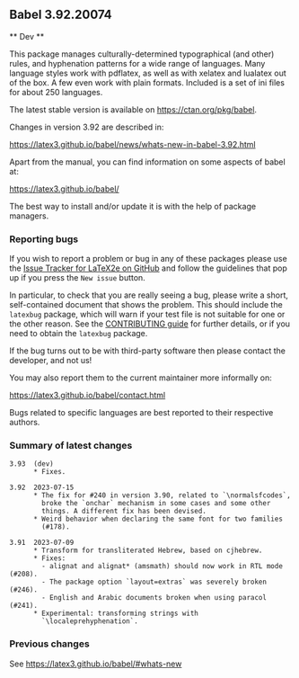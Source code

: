 ## Babel 3.92.20074

** Dev **

This package manages culturally-determined typographical (and other)
rules, and hyphenation patterns for a wide range of languages. Many
language styles work with pdflatex, as well as with xelatex and
lualatex out of the box. A few even work with plain formats. Included
is a set of ini files for about 250 languages.

The latest stable version is available on <https://ctan.org/pkg/babel>.

Changes in version 3.92 are described in:

https://latex3.github.io/babel/news/whats-new-in-babel-3.92.html

Apart from the manual, you can find information on some aspects of babel at:

https://latex3.github.io/babel/

The best way to install and/or update it is with the help of package
managers.

### Reporting bugs

If you wish to report a problem or bug in any of these packages please
use the
[Issue Tracker for LaTeX2e on GitHub](https://github.com/latex3/babel/issues)
and follow the guidelines that pop up if you press the `New issue`
button.

In particular, to check that you are really seeing a bug, please write
a short, self-contained document that shows the problem. This should
include the `latexbug` package, which will warn if your test file is
not suitable for one or the other reason. See the
[CONTRIBUTING guide](https://github.com/latex3/latex2e/blob/master/CONTRIBUTING.md)
for further details, or if you need to obtain the `latexbug` package.

If the bug turns out to be with third-party software then please
contact the developer, and not us!

You may also report them to the current maintainer more informally on:

   https://latex3.github.io/babel/contact.html

Bugs related to specific languages are best reported to their
respective authors.

### Summary of latest changes
```
3.93  (dev)
      * Fixes.

3.92  2023-07-15
      * The fix for #240 in version 3.90, related to `\normalsfcodes`,
        broke the `onchar` mechanism in some cases and some other
        things. A different fix has been devised.
      * Weird behavior when declaring the same font for two families
        (#178).

3.91  2023-07-09
      * Transform for transliterated Hebrew, based on cjhebrew.
      * Fixes:
        - alignat and alignat* (amsmath) should now work in RTL mode (#208).
        - The package option `layout=extras` was severely broken (#246).
        - English and Arabic documents broken when using paracol (#241).
      * Experimental: transforming strings with
        `\localeprehyphenation`.
```

### Previous changes

See https://latex3.github.io/babel/#whats-new
